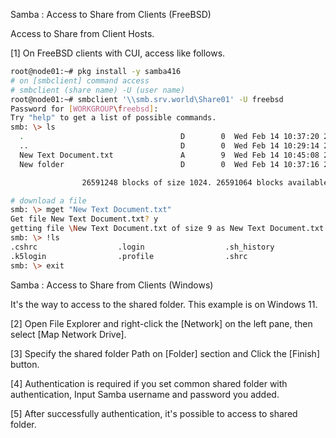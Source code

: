 Samba : Access to Share from Clients (FreeBSD)
 	
Access to Share from Client Hosts.

[1]	On FreeBSD clients with CUI, access like follows.
```sh
root@node01:~# pkg install -y samba416
# on [smbclient] command access
# smbclient (share name) -U (user name)
root@node01:~# smbclient '\\smb.srv.world\Share01' -U freebsd
Password for [WORKGROUP\freebsd]:
Try "help" to get a list of possible commands.
smb: \> ls 
  .                                   D        0  Wed Feb 14 10:37:20 2024
  ..                                  D        0  Wed Feb 14 10:29:14 2024
  New Text Document.txt               A        9  Wed Feb 14 10:45:08 2024
  New folder                          D        0  Wed Feb 14 10:37:16 2024

                26591248 blocks of size 1024. 26591064 blocks available

# download a file
smb: \> mget "New Text Document.txt" 
Get file New Text Document.txt? y
getting file \New Text Document.txt of size 9 as New Text Document.txt (8.8 KiloBytes/sec) (average 8.8 KiloBytes/sec)
smb: \> !ls
.cshrc                  .login                  .sh_history             .viminfo
.k5login                .profile                .shrc                   New Text Document.txt
smb: \> exit
```
Samba : Access to Share from Clients (Windows)
 	
It's the way to access to the shared folder. This example is on Windows 11.

[2]	Open File Explorer and right-click the [Network] on the left pane, then select [Map Network Drive].

[3]	Specify the shared folder Path on [Folder] section and Click the [Finish] button.

[4]	Authentication is required if you set common shared folder with authentication, Input Samba username and password you added.

[5]	After successfully authentication, it's possible to access to shared folder.
